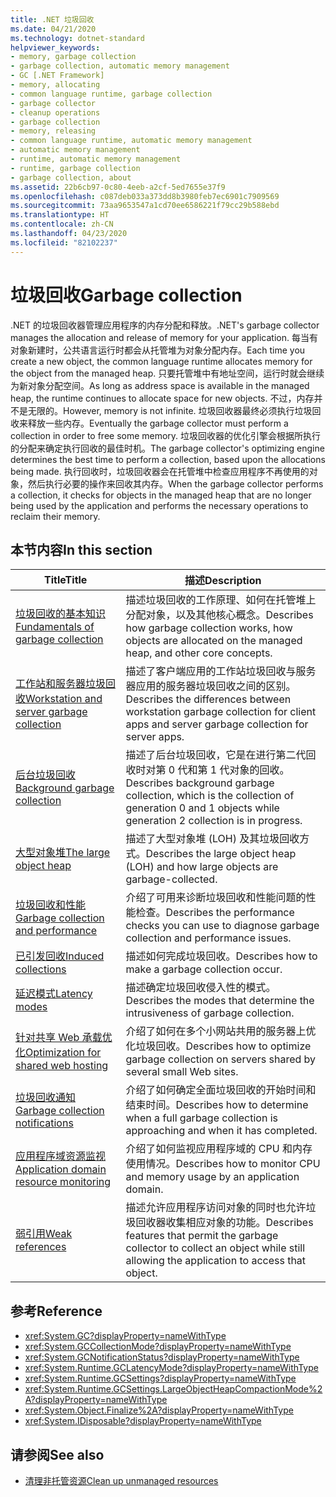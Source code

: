 ```yaml
---
title: .NET 垃圾回收
ms.date: 04/21/2020
ms.technology: dotnet-standard
helpviewer_keywords:
- memory, garbage collection
- garbage collection, automatic memory management
- GC [.NET Framework]
- memory, allocating
- common language runtime, garbage collection
- garbage collector
- cleanup operations
- garbage collection
- memory, releasing
- common language runtime, automatic memory management
- automatic memory management
- runtime, automatic memory management
- runtime, garbage collection
- garbage collection, about
ms.assetid: 22b6cb97-0c80-4eeb-a2cf-5ed7655e37f9
ms.openlocfilehash: c087deb033a373dd8b3980feb7ec6901c7909569
ms.sourcegitcommit: 73aa9653547a1cd70ee6586221f79cc29b588ebd
ms.translationtype: HT
ms.contentlocale: zh-CN
ms.lasthandoff: 04/23/2020
ms.locfileid: "82102237"
---
```

# <a name="garbage-collection"></a><span data-ttu-id="90bb1-102">垃圾回收</span><span class="sxs-lookup"><span data-stu-id="90bb1-102">Garbage collection</span></span>

<span data-ttu-id="90bb1-103">.NET 的垃圾回收器管理应用程序的内存分配和释放。</span><span class="sxs-lookup"><span data-stu-id="90bb1-103">.NET's garbage collector manages the allocation and release of memory for your application.</span></span> <span data-ttu-id="90bb1-104">每当有对象新建时，公共语言运行时都会从托管堆为对象分配内存。</span><span class="sxs-lookup"><span data-stu-id="90bb1-104">Each time you create a new object, the common language runtime allocates memory for the object from the managed heap.</span></span> <span data-ttu-id="90bb1-105">只要托管堆中有地址空间，运行时就会继续为新对象分配空间。</span><span class="sxs-lookup"><span data-stu-id="90bb1-105">As long as address space is available in the managed heap, the runtime continues to allocate space for new objects.</span></span> <span data-ttu-id="90bb1-106">不过，内存并不是无限的。</span><span class="sxs-lookup"><span data-stu-id="90bb1-106">However, memory is not infinite.</span></span> <span data-ttu-id="90bb1-107">垃圾回收器最终必须执行垃圾回收来释放一些内存。</span><span class="sxs-lookup"><span data-stu-id="90bb1-107">Eventually the garbage collector must perform a collection in order to free some memory.</span></span> <span data-ttu-id="90bb1-108">垃圾回收器的优化引擎会根据所执行的分配来确定执行回收的最佳时机。</span><span class="sxs-lookup"><span data-stu-id="90bb1-108">The garbage collector's optimizing engine determines the best time to perform a collection, based upon the allocations being made.</span></span> <span data-ttu-id="90bb1-109">执行回收时，垃圾回收器会在托管堆中检查应用程序不再使用的对象，然后执行必要的操作来回收其内存。</span><span class="sxs-lookup"><span data-stu-id="90bb1-109">When the garbage collector performs a collection, it checks for objects in the managed heap that are no longer being used by the application and performs the necessary operations to reclaim their memory.</span></span>  
  
## <a name="in-this-section"></a><span data-ttu-id="90bb1-110">本节内容</span><span class="sxs-lookup"><span data-stu-id="90bb1-110">In this section</span></span>
  
|<span data-ttu-id="90bb1-111">Title</span><span class="sxs-lookup"><span data-stu-id="90bb1-111">Title</span></span>|<span data-ttu-id="90bb1-112">描述</span><span class="sxs-lookup"><span data-stu-id="90bb1-112">Description</span></span>|  
|-----------|-----------------|  
|[<span data-ttu-id="90bb1-113">垃圾回收的基本知识</span><span class="sxs-lookup"><span data-stu-id="90bb1-113">Fundamentals of garbage collection</span></span>](../../../docs/standard/garbage-collection/fundamentals.md)|<span data-ttu-id="90bb1-114">描述垃圾回收的工作原理、如何在托管堆上分配对象，以及其他核心概念。</span><span class="sxs-lookup"><span data-stu-id="90bb1-114">Describes how garbage collection works, how objects are allocated on the managed heap, and other core concepts.</span></span>|  
|[<span data-ttu-id="90bb1-115">工作站和服务器垃圾回收</span><span class="sxs-lookup"><span data-stu-id="90bb1-115">Workstation and server garbage collection</span></span>](workstation-server-gc.md)|<span data-ttu-id="90bb1-116">描述了客户端应用的工作站垃圾回收与服务器应用的服务器垃圾回收之间的区别。</span><span class="sxs-lookup"><span data-stu-id="90bb1-116">Describes the differences between workstation garbage collection for client apps and server garbage collection for server apps.</span></span>|
|[<span data-ttu-id="90bb1-117">后台垃圾回收</span><span class="sxs-lookup"><span data-stu-id="90bb1-117">Background garbage collection</span></span>](background-gc.md)|<span data-ttu-id="90bb1-118">描述了后台垃圾回收，它是在进行第二代回收时对第 0 代和第 1 代对象的回收。</span><span class="sxs-lookup"><span data-stu-id="90bb1-118">Describes background garbage collection, which is the collection of generation 0 and 1 objects while generation 2 collection is in progress.</span></span>|
|[<span data-ttu-id="90bb1-119">大型对象堆</span><span class="sxs-lookup"><span data-stu-id="90bb1-119">The large object heap</span></span>](large-object-heap.md)|<span data-ttu-id="90bb1-120">描述了大型对象堆 (LOH) 及其垃圾回收方式。</span><span class="sxs-lookup"><span data-stu-id="90bb1-120">Describes the large object heap (LOH) and how large objects are garbage-collected.</span></span>|
|[<span data-ttu-id="90bb1-121">垃圾回收和性能</span><span class="sxs-lookup"><span data-stu-id="90bb1-121">Garbage collection and performance</span></span>](../../../docs/standard/garbage-collection/performance.md)|<span data-ttu-id="90bb1-122">介绍了可用来诊断垃圾回收和性能问题的性能检查。</span><span class="sxs-lookup"><span data-stu-id="90bb1-122">Describes the performance checks you can use to diagnose garbage collection and performance issues.</span></span>|  
|[<span data-ttu-id="90bb1-123">已引发回收</span><span class="sxs-lookup"><span data-stu-id="90bb1-123">Induced collections</span></span>](../../../docs/standard/garbage-collection/induced.md)|<span data-ttu-id="90bb1-124">描述如何完成垃圾回收。</span><span class="sxs-lookup"><span data-stu-id="90bb1-124">Describes how to make a garbage collection occur.</span></span>|  
|[<span data-ttu-id="90bb1-125">延迟模式</span><span class="sxs-lookup"><span data-stu-id="90bb1-125">Latency modes</span></span>](../../../docs/standard/garbage-collection/latency.md)|<span data-ttu-id="90bb1-126">描述确定垃圾回收侵入性的模式。</span><span class="sxs-lookup"><span data-stu-id="90bb1-126">Describes the modes that determine the intrusiveness of garbage collection.</span></span>|  
|[<span data-ttu-id="90bb1-127">针对共享 Web 承载优化</span><span class="sxs-lookup"><span data-stu-id="90bb1-127">Optimization for shared web hosting</span></span>](../../../docs/standard/garbage-collection/optimization-for-shared-web-hosting.md)|<span data-ttu-id="90bb1-128">介绍了如何在多个小网站共用的服务器上优化垃圾回收。</span><span class="sxs-lookup"><span data-stu-id="90bb1-128">Describes how to optimize garbage collection on servers shared by several small Web sites.</span></span>|  
|[<span data-ttu-id="90bb1-129">垃圾回收通知</span><span class="sxs-lookup"><span data-stu-id="90bb1-129">Garbage collection notifications</span></span>](../../../docs/standard/garbage-collection/notifications.md)|<span data-ttu-id="90bb1-130">介绍了如何确定全面垃圾回收的开始时间和结束时间。</span><span class="sxs-lookup"><span data-stu-id="90bb1-130">Describes how to determine when a full garbage collection is approaching and when it has completed.</span></span>|  
|[<span data-ttu-id="90bb1-131">应用程序域资源监视</span><span class="sxs-lookup"><span data-stu-id="90bb1-131">Application domain resource monitoring</span></span>](../../../docs/standard/garbage-collection/app-domain-resource-monitoring.md)|<span data-ttu-id="90bb1-132">介绍了如何监视应用程序域的 CPU 和内存使用情况。</span><span class="sxs-lookup"><span data-stu-id="90bb1-132">Describes how to monitor CPU and memory usage by an application domain.</span></span>|  
|[<span data-ttu-id="90bb1-133">弱引用</span><span class="sxs-lookup"><span data-stu-id="90bb1-133">Weak references</span></span>](../../../docs/standard/garbage-collection/weak-references.md)|<span data-ttu-id="90bb1-134">描述允许应用程序访问对象的同时也允许垃圾回收器收集相应对象的功能。</span><span class="sxs-lookup"><span data-stu-id="90bb1-134">Describes features that permit the garbage collector to collect an object while still allowing the application to access that object.</span></span>|  
  
## <a name="reference"></a><span data-ttu-id="90bb1-135">参考</span><span class="sxs-lookup"><span data-stu-id="90bb1-135">Reference</span></span>

- <xref:System.GC?displayProperty=nameWithType>  
- <xref:System.GCCollectionMode?displayProperty=nameWithType>  
- <xref:System.GCNotificationStatus?displayProperty=nameWithType>  
- <xref:System.Runtime.GCLatencyMode?displayProperty=nameWithType>  
- <xref:System.Runtime.GCSettings?displayProperty=nameWithType>  
- <xref:System.Runtime.GCSettings.LargeObjectHeapCompactionMode%2A?displayProperty=nameWithType>  
- <xref:System.Object.Finalize%2A?displayProperty=nameWithType>  
- <xref:System.IDisposable?displayProperty=nameWithType>  
  
## <a name="see-also"></a><span data-ttu-id="90bb1-136">请参阅</span><span class="sxs-lookup"><span data-stu-id="90bb1-136">See also</span></span>

- [<span data-ttu-id="90bb1-137">清理非托管资源</span><span class="sxs-lookup"><span data-stu-id="90bb1-137">Clean up unmanaged resources</span></span>](../../../docs/standard/garbage-collection/unmanaged.md)
